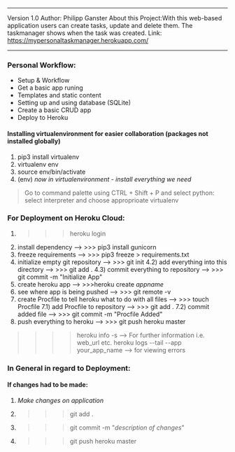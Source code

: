***
Version 1.0
Author: Philipp Ganster
About this Project:With this web-based application users can create tasks, update and delete them.
The taskmanager shows when the task was created.
Link: https://mypersonaltaskmanager.herokuapp.com/
***


### Personal Workflow:

- Setup & Workflow
- Get a basic app runing
- Templates and static content 
- Setting up and using database (SQLite)
- Create a basic CRUD app
- Deploy to Heroku

#### Installing virtualenvironment for easier collaboration (packages not installed globally)
1) pip3 install virtualenv
3) virtualenv env
4) source env/bin/activate
5) (env) *now in virtualenvironment - install everything we need*

> Go to command palette using CTRL + Shift + P and select python: select interpreter and choose approprioate virtualenv

### For Deployment on Heroku Cloud:
1) >>> heroku login
2) install dependency --> >>> pip3 install gunicorn
3) freeze requirements --> >>> pip3 freeze > requirements.txt
4) initialize empty git repository --> >>> git init
4.2) add everything into this directory --> >>> git add .
4.3) commit everything to repository --> >>> git commit -m "Initialize App"
5) create heroku app --> >>>heroku create *appname*
6) see where app is being pushed --> >>> git remote -v
7) create Procfile to tell heroku what to do with all files --> >>> touch Procfile
7.1) add Procfile to repository --> >>> git add .
7.2) commit added file --> >>> git commit -m "Procfile Added"
7) push everything to heroku --> >>> git push heroku master

> >>> heroku info -s --> For further information i.e. web_url etc.
> >>> heroku logs --tail --app your_app_name --> for viewing errors


### In General in regard to Deployment:

####  If changes had to be made: 
1) *Make changes on application*
2) >>> git add .
3) >>> git commit -m "*description of changes*"
4) >>> git push heroku master
